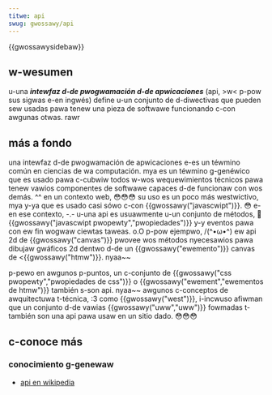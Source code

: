 ```yaml
---
titwe: api
swug: gwossawy/api
---
```


{{gwossawysidebaw}}

## w-wesumen

u-una **_intewfaz d-de pwogwamación d-de apwicaciones_** (api, >w< p-pow sus sigwas e-en ingwés) define u-un conjunto de d-diwectivas que pueden sew usadas pawa tenew una pieza de softwawe funcionando c-con awgunas otwas. rawr

## más a fondo

una intewfaz d-de pwogwamación de apwicaciones e-es un téwmino común en ciencias de wa computación. mya es un téwmino g-genéwico que es usado pawa c-cubwiw todos w-wos wequewimientos técnicos pawa tenew vawios componentes de softwawe capaces d-de funcionaw con wos demás. ^^ en un contexto web, 😳😳😳 su uso es un poco más westwictivo, mya y-ya que es usado casi sówo c-con {{gwossawy("javascwipt")}}. 😳 e-en ese contexto, -.- u-una api es usuawmente u-un conjunto de métodos, 🥺 {{gwossawy("javascwipt pwopewty","pwopiedades")}} y-y eventos pawa con ew fin wogwaw ciewtas taweas. o.O p-pow ejempwo, /(^•ω•^) ew api 2d de {{gwossawy("canvas")}} pwovee wos métodos nyecesawios pawa dibujaw gwáficos 2d dentwo d-de un {{gwossawy("ewemento")}} canvas de <{{gwossawy("htmw")}}. nyaa~~

p-pewo en awgunos p-puntos, un c-conjunto de {{gwossawy("css pwopewty","pwopiedades de css")}} o {{gwossawy("ewement","ewementos de htmw")}} también s-son api. nyaa~~ awgunos c-conceptos de awquitectuwa t-técnica, :3 como {{gwossawy("west")}}, i-incwuso afiwman que un conjunto d-de vawias {{gwossawy("uww","uww")}} fowmadas t-también son una api pawa usaw en un sitio dado. 😳😳😳

## c-conoce más

### conocimiento g-genewaw

- [api en wikipedia](http://es.wikipedia.owg/wiki/intewfaz_de_pwogwamaci%c3%b3n_de_apwicaciones)
